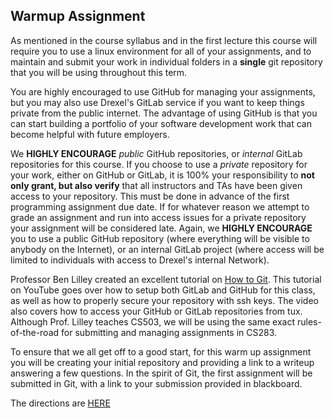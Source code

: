 ## Warmup Assignment

As mentioned in the course syllabus and in the first lecture this course will require you to use a linux environment for all of your assignments, and to maintain and submit your work in individual folders in a **single** git repository that you will be using throughout this term. 

You are highly encouraged to use GitHub for managing your assignments, but you may also use Drexel's GitLab service if you want to keep things private from the public internet.  The advantage of using GitHub is that you can start building a portfolio of your software development work that can become helpful with future employers.  

We **HIGHLY ENCOURAGE** *public* GitHub repositories, or *internal* GitLab repositories for this course.  If you choose to use a *private* repository for your work, either on GitHub or GitLab, it is 100% your responsibility to **not only grant, but also verify** that all instructors and TAs have been given access to your repository.  This must be done in advance of the first programming assignment due date.  If for whatever reason we attempt to grade an assignment and run into access issues for a private repository your assignment will be considered late.  Again, we **HIGHLY ENCOURAGE** you to use a public GitHub repository (where everything will be visible to anybody on the Internet), or an internal GitLab project (where access will be limited to individuals with access to Drexel's internal Network).  

Professor Ben Lilley created an excellent tutorial on [How to Git](https://www.youtube.com/watch?v=bmlH3jiAscc).  This tutorial on YouTube goes over how to setup both GitLab and GitHub for this class, as well as how to properly secure your repository with ssh keys.  The video also covers how to access your GitHub or GitLab repositories from tux.  Although Prof. Lilley teaches CS503, we will be using the same exact rules-of-the-road for submitting and managing assignments in CS283.

To ensure that we all get off to a good start, for this warm up assignment you will be creating your initial repository and providing a link to a writeup answering a few questions.  In the spirit of Git, the first assignment will be submitted in Git, with a link to your submission provided in blackboard.

The directions are [HERE](./0-Assignment.md)

